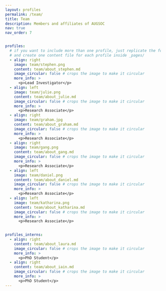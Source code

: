 ```yaml
---
layout: profiles
permalink: /team/
title: Team
description: Members and affiliates of AUGSOC
nav: true
nav_order: 7


profiles:
  # if you want to include more than one profile, just replicate the following block
  # and create one content file for each profile inside _pages/
  - align: right
    image: team/stephen.png
    content: team/about_stephen.md
    image_circular: false # crops the image to make it circular
    more_info: >
      <p>Lead Investigator</p>
  - align: left
    image: team/julie.png
    content: team/about_julie.md
    image_circular: false # crops the image to make it circular
    more_info: >
      <p>Research Associate</p> 
  - align: right
    image: team/graham.jpg
    content: team/about_graham.md
    image_circular: false # crops the image to make it circular
    more_info: >
      <p>Research Associate</p>   
  - align: right
    image: team/gang.png
    content: team/about_gang.md
    image_circular: false # crops the image to make it circular
    more_info: >
      <p>Research Associate</p>  
  - align: left
    image: team/daniel.png
    content: team/about_daniel.md
    image_circular: false # crops the image to make it circular
    more_info: >
      <p>Research Associate</p>
  - align: left
    image: team/katharina.png
    content: team/about_katharina.md
    image_circular: false # crops the image to make it circular
    more_info: >
      <p>Research Associate</p>  
  

profiles_interns:
  - align: right
    content: team/about_laura.md
    image_circular: false # crops the image to make it circular
    more_info: >
      <p>PhD Student</p>  
  - align: right
    content: team/about_iain.md
    image_circular: false # crops the image to make it circular
    more_info: >
      <p>PhD Student</p>
---
```



